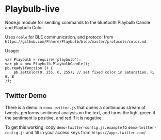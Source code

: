 # Playbulb-live

Node.js module for sending commands to the bluetooth Playbulb Candle and Playbulb Color.

Uses `noble` for BLE communication, and protocol from `https://github.com/Phhere/Playbulb/blob/master/protocols/color.md`

Usage:

    var Playbulb = require('playbulb');
    var pb = new Playbulb.PlaybulbCandle();
    pb.ready(function () {
        pb.setColor(0, 255, 0, 255); // set fixed color in Saturation, R, G, B
    });

## Twitter Demo

There is a demo in `demo-twitter.js` that opens a continuous stream of tweets, performs sentiment analysis on the text, and turns the light green if the sentiment is positive, and red if it is negative.

To get this working, copy `demo-twitter-config.js.example` to `demo-twitter-config.js` and fill in your access keys from `https://apps.twitter.com/`

